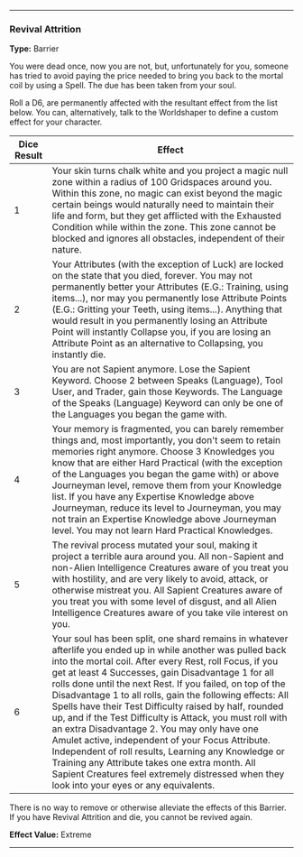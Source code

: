 ___
### Revival Attrition
__Type:__ Barrier

You were dead once, now you are not, but, unfortunately for you, someone has tried to avoid paying the price needed to bring you back to the mortal coil by using a Spell. The due has been taken from your soul.

Roll a D6, are permanently affected with the resultant effect from the list below. You can, alternatively, talk to the Worldshaper to define a custom effect for your character.

Dice Result | Effect
----------- | ------
1 | Your skin turns chalk white and you project a magic null zone within a radius of 100 Gridspaces around you. Within this zone, no magic can exist beyond the magic certain beings would naturally need to maintain their life and form, but they get afflicted with the Exhausted Condition while within the zone. This zone cannot be blocked and ignores all obstacles, independent of their nature.
2 | Your Attributes (with the exception of Luck) are locked on the state that you died, forever. You may not permanently better your Attributes (E.G.: Training, using items...), nor may you permanently lose Attribute Points (E.G.: Gritting your Teeth, using items...). Anything that would result in you permanently losing an Attribute Point will instantly Collapse you, if you are losing an Attribute Point as an alternative to Collapsing, you instantly die.
3 | You are not Sapient anymore. Lose the Sapient Keyword. Choose 2 between Speaks (Language), Tool User, and Trader, gain those Keywords. The Language of the Speaks (Language) Keyword can only be one of the Languages you began the game with. 
4 | Your memory is fragmented, you can barely remember things and, most importantly, you don't seem to retain memories right anymore. Choose 3 Knowledges you know that are either Hard Practical (with the exception of the Languages you began the game with) or above Journeyman level, remove them from your Knowledge list. If you have any Expertise Knowledge above Journeyman, reduce its level to Journeyman, you may not train an Expertise Knowledge above Journeyman level. You may not learn Hard Practical Knowledges.
5 | The revival process mutated your soul, making it project a terrible aura around you. All non-Sapient and non-Alien Intelligence Creatures aware of you treat you with hostility, and are very likely to avoid, attack, or otherwise mistreat you. All Sapient Creatures aware of you treat you with some level of disgust, and all Alien Intelligence Creatures aware of you take vile interest on you.
6 | Your soul has been split, one shard remains in whatever afterlife you ended up in while another was pulled back into the mortal coil. After every Rest, roll Focus, if you get at least 4 Successes, gain Disadvantage 1 for all rolls done until the next Rest. If you failed, on top of the Disadvantage 1 to all rolls, gain the following effects: All Spells have their Test Difficulty raised by half, rounded up, and if the Test Difficulty is Attack, you must roll with an extra Disadvantage 2. You may only have one Amulet active, independent of your Focus Attribute. Independent of roll results, Learning any Knowledge or Training any Attribute takes one extra month. All Sapient Creatures feel extremely distressed when they look into your eyes or any equivalents.

There is no way to remove or otherwise alleviate the effects of this Barrier. If you have Revival Attrition and die, you cannot be revived again.

__Effect Value:__ Extreme

___